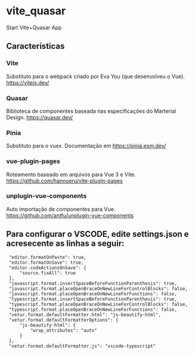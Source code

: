# vite_quasar
Start Vite+Quasar App

## Características

### Vite
Substituto para o webpack criado por Eva You (que desenvolveu o Vue). https://vitejs.dev/

### Quasar
Biblioteca de componentes baseada nas especificações do Marterial Design. https://quasar.dev/

### Pinia
Substituto para o vuex. Documentação em https://pinia.esm.dev/

### vue-plugin-pages
Roteamento baseado em arquivos para Vue 3 e Vite. https://github.com/hannoeru/vite-plugin-pages

### unplugin-vue-components
Auto importação de componentes para Vue. https://github.com/antfu/unplugin-vue-components


## Para configurar o VSCODE, edite settings.json e acresecente as linhas a seguir:

```
 "editor.formatOnPaste": true,
 "editor.formatOnSave": true,
 "editor.codeActionsOnSave": {
     "source.fixAll": true
 },
 "javascript.format.insertSpaceBeforeFunctionParenthesis": true,
 "javascript.format.placeOpenBraceOnNewLineForControlBlocks": false,
 "javascript.format.placeOpenBraceOnNewLineForFunctions": false,
 "typescript.format.insertSpaceBeforeFunctionParenthesis": true,
 "typescript.format.placeOpenBraceOnNewLineForControlBlocks": false,
 "typescript.format.placeOpenBraceOnNewLineForFunctions": false,
 "vetur.format.defaultFormatter.html": "js-beautify-html",
 "vetur.format.defaultFormatterOptions": {
     "js-beautify-html": {
         "wrap_attributes": "auto"
     }
 },
 "vetur.format.defaultFormatter.js": "vscode-typescript"
  ```
